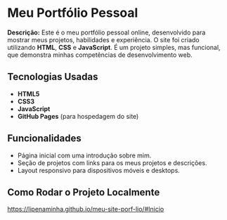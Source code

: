# Meu Portfólio Pessoal

**Descrição:** Este é o meu portfólio pessoal online, desenvolvido para mostrar meus projetos, habilidades e experiência. O site foi criado utilizando **HTML**, **CSS** e **JavaScript**. É um projeto simples, mas funcional, que demonstra minhas competências de desenvolvimento web.

## Tecnologias Usadas

- **HTML5**
- **CSS3**
- **JavaScript**
- **GitHub Pages** (para hospedagem do site)

## Funcionalidades

- Página inicial com uma introdução sobre mim.
- Seção de projetos com links para os meus projetos e descrições.
- Layout responsivo para dispositivos móveis e desktops.

## Como Rodar o Projeto Localmente

https://lipenaminha.github.io/meu-site-porf-lio/#Inicio

